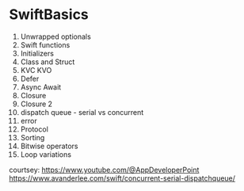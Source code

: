 # SwiftBasics 

1. Unwrapped optionals
2. Swift functions
3. Initializers
4. Class and Struct
5. KVC KVO
6. Defer
7. Async Await
8. Closure
9. Closure 2
10. dispatch queue - serial vs concurrent
11. error
12. Protocol
13. Sorting
14. Bitwise operators
15. Loop variations


courtsey:
 https://www.youtube.com/@AppDeveloperPoint
 https://www.avanderlee.com/swift/concurrent-serial-dispatchqueue/
